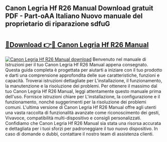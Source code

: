 ## Canon Legria Hf R26 Manual Download gratuit PDF - Part-oAA Italiano Nuovo manuale del proprietario di riparazione sdfuG

# <h2><a href="http://dfb0k40.blite.top/?on=Canon+Legria+Hf+R26+Manual">🔗Download 👉🔴 Canon Legria Hf R26 Manual</a></h2>

[![Canon Legria Hf R26 Manual download](https://i.imgur.com/lujVjoI.png)](http://dfb0k40.blite.top/?on=Canon+Legria+Hf+R26+Manual)
Benvenuto nel manuale di Istruzioni per il tuo Canon Legria Hf R26 Manual appena consegnato. Questa guida completa è progettata per aiutarti a iniziare con il tuo prodotto e darti una comprensione approfondita delle sue caratteristiche, funzioni e capacità. Troverai istruzioni dettagliate per L'installazione, il funzionamento, la manutenzione e la risoluzione dei problemi. Per ottenere il massimo dal tuo Canon Legria Hf R26 Manual, leggi attentamente questo manuale prima dell'uso. Fornisce istruzioni chiare per L'installazione, la configurazione e il funzionamento, nonché suggerimenti per la risoluzione dei problemi comuni. L'ultima versione di Canon Legria Hf R26 Manual offre agli utenti una vasta raccolta di funzionalità avanzate come riconoscimento dei gesti, Vivavoce, compatibilità multi-dispositivo e consigli personalizzati. Confidiamo che Canon Legria Hf R26 Manual sia stata una risorsa accurata e dettagliata per i tuoi sforzi per padroneggiare il tuo nuovo dispositivo. In caso di domande o dubbi, contattare il nostro team di assistenza clienti.
